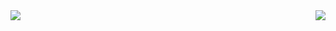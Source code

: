 <span>
<picture align=left>
  <source
    srcset="https://github-readme-stats.vercel.app/api/top-langs/?username=rniii&layout=compact&theme=transparent&text_color=ffffff&hide_border=true&hide_title=true"
    media="(prefers-color-scheme: dark)">
  <img
    src="https://github-readme-stats.vercel.app/api/top-langs/?username=rniii&layout=compact&theme=transparent&text_color=000000&hide_border=true&hide_title=true">
</picture>
</span>
<span>
<img align=right src="https://github.com/rniii/rniii/assets/142252300/e4bdeeee-d2e1-4a19-8cc0-f2dfc3884a0e">
</span>
